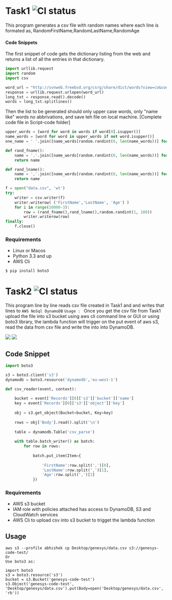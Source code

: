 # Task1 ![CI status](https://img.shields.io/badge/build-passing-brightgreen.svg)

This program generates a csv file with random names where each line is formated as,
RandomFirstName,RandomLastName,RandomAge
#### Code Snippets
The first snippet of code gets the dictionary listing from the web and returns a list of all the entries in that dictionary.
```python
import urllib.request
import random
import csv

word_url = "http://svnweb.freebsd.org/csrg/share/dict/words?view=co&content-type=text/plain"
response = urllib.request.urlopen(word_url)
long_txt = response.read().decode()
words = long_txt.splitlines()
```
Then the list to be generated should only upper case words, only "name like" words no abbrivations, and save teh file on local machine. [Complete code file in Script-code folder]

```python
upper_words = [word for word in words if word[0].isupper()]
name_words = [word for word in upper_words if not word.isupper()]
one_name = ' '.join([name_words[random.randint(0, len(name_words))] for i in range(1)])

def rand_fname():
    name = ','.join([name_words[random.randint(0, len(name_words))] for i in range(1)])    
    return name

def rand_lname():
    name = ','.join([name_words[random.randint(0, len(name_words))] for i in range(1)])    
    return name

f = open("data.csv", 'wt')
try:
    writer = csv.writer(f)
    writer.writerow( ('FirstName','LastName', 'Age') )
    for i in range(10000-3):
        row = (rand_fname(),rand_lname(),random.randint(1, 100))
        writer.writerow(row)
finally:
    f.close()
```


### Requirements
* Linux or Macos
* Python 3.3 and up
* AWS Cli

`$ pip install boto3`

# Task2 ![CI status](https://img.shields.io/badge/build-passing-brightgreen.svg)

This program line by line reads csv file created in Task1 and and writes that lines to `AWS NoSql DynamoDB`
`Usage : ` Once you get the csv file from Task1 upload the file into s3 bucket using aws cli command line or GUI or using boto3 library, the lambda function will trigger on the put event of aws s3, read the data from csv file and write the into into DynamoDB.

![](https://cloudcraft.co/view/adf8cf19-daad-4eb4-9136-84f2470ac49b?key=vSJ6v-rvOafh0SlJhenzdA)
![](https://github.com/AbhishekShaha/csv-parsing/tree/master/screenshots/a.png)

## Code Snippet

```python
import boto3

s3 = boto3.client('s3')
dynamodb = boto3.resource('dynamodb','eu-west-1')

def csv_reader(event, context):
    
    bucket = event['Records'][0]['s3']['bucket']['name']
    key = event['Records'][0]['s3']['object']['key']
    
    obj = s3.get_object(Bucket=bucket, Key=key)
    
    rows = obj['Body'].read().split('\n')
    
    table = dynamodb.Table('csv_parse')
    
    with table.batch_writer() as batch:
        for row in rows:
            
            batch.put_item(Item={
                
                'FirstName':row.split(',')[0],
                'LastName':row.split(',')[1],
                'Age':row.split(',')[2]
            })
```
### Requirements
* AWS s3 bucket
* IAM role with policies attached has access to DynamoDB, S3 and CloudWatch services 
* AWS Cli to upload csv into s3 bucket to trigget the lambda function

## Usage
```
aws s3 --profile abhishek cp Desktop/genesys/data.csv s3://genesys-code-test/
Or
Use boto3 as:

import boto3
s3 = boto3.resource('s3')
bucket = s3.Bucket('genesys-code-test')
s3.Object('genesys-code-test', 'Desktop/genesys/data.csv').put(Body=open('Desktop/genesys/data.csv', 'rb'))
```

